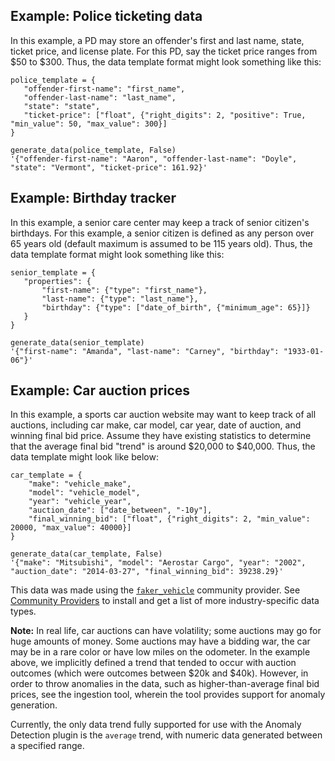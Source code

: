 ## Example: Police ticketing data

In this example, a PD may store an offender's first and last name, state, ticket price, and license plate. For this PD, say the ticket price ranges from $50 to $300. Thus, the data template format might look something like this:

```
police_template = {
   "offender-first-name": "first_name",
   "offender-last-name": "last_name",
   "state": "state",
   "ticket-price": ["float", {"right_digits": 2, "positive": True, "min_value": 50, "max_value": 300}]
}

generate_data(police_template, False)
'{"offender-first-name": "Aaron", "offender-last-name": "Doyle", "state": "Vermont", "ticket-price": 161.92}'
```

## Example: Birthday tracker

In this example, a senior care center may keep a track of senior citizen's birthdays. For this example, a senior citizen is defined as any person over 65 years old (default maximum is assumed to be 115 years old). Thus, the data template format might look something like this:
```
senior_template = {
   "properties": {
       "first-name": {"type": "first_name"},
       "last-name": {"type": "last_name"},
       "birthday": {"type": ["date_of_birth", {"minimum_age": 65}]}
   }
}

generate_data(senior_template)
'{"first-name": "Amanda", "last-name": "Carney", "birthday": "1933-01-06"}'
```

## Example: Car auction prices

In this example, a sports car auction website may want to keep track of all auctions, including car make, car model, car year, date of auction, and winning final bid price. Assume they have existing statistics to determine that the average final bid "trend" is around $20,000 to $40,000. Thus, the data template might look like below:
```
car_template = {
    "make": "vehicle_make",
    "model": "vehicle_model",
    "year": "vehicle_year",
    "auction_date": ["date_between", "-10y"],
    "final_winning_bid": ["float", {"right_digits": 2, "min_value": 20000, "max_value": 40000}]
}

generate_data(car_template, False)
'{"make": "Mitsubishi", "model": "Aerostar Cargo", "year": "2002", "auction_date": "2014-03-27", "final_winning_bid": 39238.29}'
```
This data was made using the [`faker_vehicle`](https://pypi.org/project/faker-vehicle/) community provider. See [Community Providers](https://faker.readthedocs.io/en/master/communityproviders.html) to install and get a list of more industry-specific data types.

**Note:** In real life, car auctions can have volatility; some auctions may go for huge amounts of money. Some auctions may have a bidding war, the car may be in a rare color or have low miles on the odometer. In the example above, we implicitly defined a trend that tended to occur with auction outcomes (which were outcomes between $20k and $40k). However, in order to throw anomalies in the data, such as higher-than-average final bid prices, see the ingestion tool, wherein the tool provides support for anomaly generation.

Currently, the only data trend fully supported for use with the Anomaly Detection plugin is the `average` trend, with numeric data generated between a specified range.